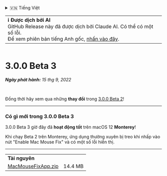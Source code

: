 <details>
<summary>🇻🇳 Tiếng Việt</summary>

[🇬🇧 English (GitHub)](https://github.com/noah-nuebling/mac-mouse-fix/releases/tag/3.0.0-Beta-3)\
[🇦🇩 Català](https://redirect.macmousefix.com/?target=mmf-release&tag=3.0.0-Beta-3&locale=ca)\
[🇩🇪 Deutsch](https://redirect.macmousefix.com/?target=mmf-release&tag=3.0.0-Beta-3&locale=de)\
[🇪🇸 Español](https://redirect.macmousefix.com/?target=mmf-release&tag=3.0.0-Beta-3&locale=es)\
[🇫🇷 Français](https://redirect.macmousefix.com/?target=mmf-release&tag=3.0.0-Beta-3&locale=fr)\
[🇮🇩 Indonesia](https://redirect.macmousefix.com/?target=mmf-release&tag=3.0.0-Beta-3&locale=id)\
[🇮🇹 Italiano](https://redirect.macmousefix.com/?target=mmf-release&tag=3.0.0-Beta-3&locale=it)\
[🇭🇺 Magyar](https://redirect.macmousefix.com/?target=mmf-release&tag=3.0.0-Beta-3&locale=hu)\
[🇳🇱 Nederlands](https://redirect.macmousefix.com/?target=mmf-release&tag=3.0.0-Beta-3&locale=nl)\
[🇵🇱 Polski](https://redirect.macmousefix.com/?target=mmf-release&tag=3.0.0-Beta-3&locale=pl)\
[🇧🇷 Português (Brasil)](https://redirect.macmousefix.com/?target=mmf-release&tag=3.0.0-Beta-3&locale=pt-BR)\
[🇵🇹 Português (Portugal)](https://redirect.macmousefix.com/?target=mmf-release&tag=3.0.0-Beta-3&locale=pt-PT)\
[🇷🇴 Română](https://redirect.macmousefix.com/?target=mmf-release&tag=3.0.0-Beta-3&locale=ro)\
[🇸🇪 Svenska](https://redirect.macmousefix.com/?target=mmf-release&tag=3.0.0-Beta-3&locale=sv)\
**🇻🇳 Tiếng Việt**\
[🇹🇷 Türkçe](https://redirect.macmousefix.com/?target=mmf-release&tag=3.0.0-Beta-3&locale=tr)\
[🇨🇿 Čeština](https://redirect.macmousefix.com/?target=mmf-release&tag=3.0.0-Beta-3&locale=cs)\
[🇬🇷 Ελληνικά](https://redirect.macmousefix.com/?target=mmf-release&tag=3.0.0-Beta-3&locale=el)\
[🇷🇺 Русский](https://redirect.macmousefix.com/?target=mmf-release&tag=3.0.0-Beta-3&locale=ru)\
[🇺🇦 Українська](https://redirect.macmousefix.com/?target=mmf-release&tag=3.0.0-Beta-3&locale=uk)\
[🇮🇱 עברית](https://redirect.macmousefix.com/?target=mmf-release&tag=3.0.0-Beta-3&locale=he)\
[🇸🇦 العربية](https://redirect.macmousefix.com/?target=mmf-release&tag=3.0.0-Beta-3&locale=ar)\
[🇮🇳 हिन्दी](https://redirect.macmousefix.com/?target=mmf-release&tag=3.0.0-Beta-3&locale=hi)\
[🇹🇭 ไทย](https://redirect.macmousefix.com/?target=mmf-release&tag=3.0.0-Beta-3&locale=th)\
[🇨🇳 中文 (简体)](https://redirect.macmousefix.com/?target=mmf-release&tag=3.0.0-Beta-3&locale=zh-Hans)\
[🇨🇳 中文 (繁體)](https://redirect.macmousefix.com/?target=mmf-release&tag=3.0.0-Beta-3&locale=zh-Hant)\
[🇭🇰 中文（香港)](https://redirect.macmousefix.com/?target=mmf-release&tag=3.0.0-Beta-3&locale=zh-HK)\
[🇯🇵 日本語](https://redirect.macmousefix.com/?target=mmf-release&tag=3.0.0-Beta-3&locale=ja)\
[🇰🇷 한국어](https://redirect.macmousefix.com/?target=mmf-release&tag=3.0.0-Beta-3&locale=ko)\
[Help translate Mac Mouse Fix to different languages!](https://github.com/noah-nuebling/mac-mouse-fix/discussions/731)
</details>
<table align=><td>
<b>ℹ️ Được dịch bởi AI</b><br>
GitHub Release này đã được dịch bởi Claude AI. Có thể có một số lỗi.<br>
Để xem phiên bản tiếng Anh gốc, <a href="https://github.com/noah-nuebling/mac-mouse-fix/releases/tag/3.0.0-Beta-3">nhấn vào đây</a>.
</td></table>

<table></table>

# 3.0.0 Beta 3
***Ngày phát hành:** 15 thg 9, 2022*

<br>

Đồng thời hãy xem qua những **thay đổi** trong [3.0.0 Beta 2](https://redirect.macmousefix.com/?target=mmf-release&tag=3.0.0-Beta-2&locale=vi)!

---

### Có gì mới trong 3.0.0 Beta 3

3.0.0 Beta 3 giờ đây đã **hoạt động tốt** trên macOS 12 **Monterey**!

Khi chạy Beta 2 trên Monterey, ứng dụng thường xuyên bị treo khi nhấp vào nút "Enable Mac Mouse Fix" và có một số lỗi hiển thị.

---

<table align="start">
<tr>
    <td colspan=2>
        <b>Tài nguyên</b>
    </td>
</tr>
<tr>
    <td><a href="https://github.com/noah-nuebling/mac-mouse-fix/releases/download/3.0.0-Beta-3/MacMouseFixApp.zip">MacMouseFixApp.zip</a></td>
    <td>14.4 MB</td>
</tr>
</table>